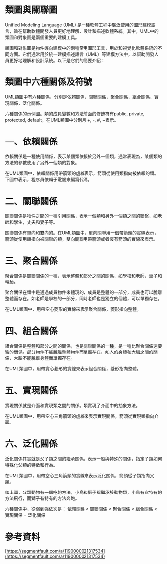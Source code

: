 # 類圖與關聯圖

Unified Modeling Language (UML) 是一種軟體工程中廣泛使用的圖形建模語言，旨在幫助軟體開發人員更好地理解、設計和描述軟體系統。其中，UML中的類圖和對象圖是兩個重要的建模工具。

類圖和對象圖是物件導向建模中的兩種常用圖形工具，用於和視覺化軟體系統的不同方面。它們通常用於統一建模描述語言（UML）等建模方法中，以幫助開發人員更好地理解和設計系統。以下是它們的簡要介紹：

# 類圖中六種關係及符號

UML類圖中有六種關係，分別是依賴關係，關聯關係，聚合關係，組合關係，實現關係，泛化關係。

六種關係的示例圖。類的成員變數和方法前面的修飾符有public, private, protected, default，在UML類圖中分別用 +, -, #, ~表示。

# 一、依賴關係

依賴關係是一種使用關係，表示某個類依賴於另外一個類，通常表現為，某個類的方法的參數使用了另外一個類的對象。

在UML類圖中，依賴關係用帶箭頭的虛線表示，箭頭從使用類指向被依賴的類。下圖中表示，程序員依賴于電腦來編寫代碼。

# 二、關聯關係

關聯關係是物件之間的一種引用關係，表示一個類和另外一個類之間的聯繫，如老師和學生，丈夫和妻子等。

關聯關係有單向和雙向的。在UML類圖中，單向關聯用一個帶箭頭的實線表示，箭頭從使用類指向被關聯的類，雙向關聯用帶箭頭或者沒有箭頭的實線來表示。

# 三、聚合關係

聚合關係是關聯關係的一種，表示整體和部分之間的關係，如學校和老師，車子和輪胎。

聚合關係在類中是通過成員物件來體現的，成員是整體的一部分，成員也可以脫離整體而存在。如老師是學校的一部分，同時老師也是獨立的個體，可以單獨存在。

在UML類圖中，用帶空心菱形的實線來表示聚合關係，菱形指向整體。

# 四、組合關係

組合關係是整體和部分之間的關係，也是關聯關係的一種，是一種比聚合關係還要強的關係。部分物件不能脫離整體物件而單獨存在，如人的身體和大腦之間的關係，大腦不能脫離身體而單獨存在。

在UML類圖中，用帶實心菱形的實線來表示組合關係，菱形指向整體。

# 五、實現關係

實現關係就是介面和實現類之間的關係。類實現了介面中的抽象方法。

在UML類圖中，用帶空心三角箭頭的虛線來表示實現關係，箭頭從實現類指向介面。

# 六、泛化關係

泛化關係其實就是父子類之間的繼承關係，表示一般與特殊的關係，指定子類如何特殊化父類的特徵和行為。

在UML類圖中，用帶空心三角箭頭的實線來表示泛化關係，箭頭從子類指向父類。

如上圖，父類動物有一個吃的方法，小鳥和獅子都繼承於動物類，小鳥有它特有的方法飛行，而獅子有特有的方法奔跑。

六種關係中，從弱到強依次是： 依賴關係 < 關聯關係 < 聚合關係 < 組合關係 < 實現關係 = 泛化關係

# 參考資料

[https://segmentfault.com/a/1190000021317534](https://segmentfault.com/a/1190000021317534)
